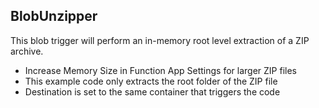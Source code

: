 ## BlobUnzipper
This blob trigger will perform an in-memory root level extraction of a ZIP archive.

* Increase Memory Size in Function App Settings for larger ZIP files
* This example code only extracts the root folder of the ZIP file
* Destination is set to the same container that triggers the code
